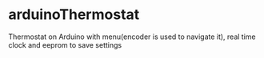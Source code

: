 # arduinoThermostat
Thermostat on Arduino with menu(encoder is used to navigate it), real time clock and eeprom to save settings
